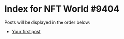 # Index for NFT World #9404
Posts will be displayed in the order below:

- [Your first post](./001-first.md)

